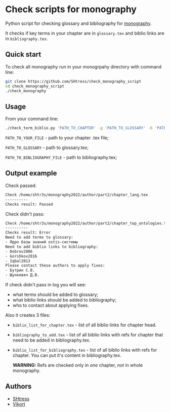 # Check scripts for monography

Python script for checking glossary and bibliography for [monography](https://github.com/ostis-ai/monography2022).

It checks if key terms in your chapter are in `glossary.tex` and biblio links are in `bibliography.tex`.

## Quick start

To check all monography run in your monogrpahy directory with command line:

```sh
git clone https://github.com/SHtress/check_monography_script
cd check_monography_script
./check_monography
```

## Usage

From your command line:

```sh
./check_term_biblio.py 'PATH_TO_CHAPTER' -g 'PATH_TO_GLOSSARY' -b 'PATH_TO_BIBLIOGRAPHY'
```

`PATH_TO_YOUR_FILE` - path to your chapter .tex file;

`PATH_TO_GLOSSARY` - path to glossary.tex;

`PATH_TO_BIBLIOGRAPHY_FILE` - path to bibliography.tex;

## Output example

Check passed:

```sh
Check /home/shtr3s/monography2022/author/part2/chapter_lang.tex
----------
Checks result: Passed
```

Check didn't pass:

```sh
Check /home/shtr3s/monography2022/author/part2/chapter_top_ontologies.tex
----------
Checks result: Error
Need to add terms to glossary: 
- Ядро базы знаний ostis-системы
Need to add biblio links to bibliography: 
- Dobrov2006
- Gorshkov2016
- Iqbal2013
Please contact these authors to apply fixes: 
- Бутрин С.В.
- Шункевич Д.В.
```

If check didn't pass in log you will see:

- what terms should be added to glossary;
- what biblio links should be added to bibliography;
- who to contact about applying fixes.

Also it creates 3 files:

- `biblio_list_for_chapter.tex` - list of all biblio links for chapter head.
- `bibliography_to_add.tex` - list of all biblio links with refs for chapter that need to be added in bibliography.tex.
- `biblio_list_for_bibliography.tex` - list of all biblio links with refs for chapter. You can put it's content in bibliography.tex.
  
  **WARNING:** Refs are checked only in *one* chapter, *not* in whole monography.

## Authors

- [SHtress](https://github.com/shtress)
- [Vikort](https://github.com/vikort)
